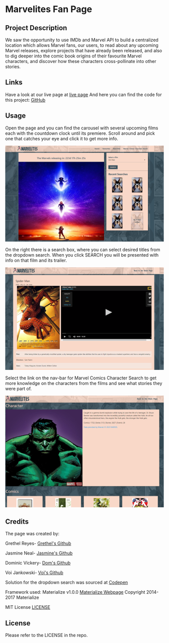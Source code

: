 # Marvelites Fan Page

## Project Description

We saw the opportunity to use IMDb and Marvel API to build a centralized location which allows Marvel fans, our users, to read about any upcoming Marvel releases, explore projects that have already been released, and also to dig deeper into the comic book origins of their favourite Marvel characters, and discover how these characters cross-pollinate into other stories.

## Links

Have a look at our live page at [live page](https://voi-jankowski.github.io/marvel/) And here you can find the code for this project: [GitHub](https://github.com/voi-jankowski/marvel)

## Usage

Open the page and you can find the carousel with several upcoming films each with the countdown clock until its premiere. Scroll around and pick one that catches your eye and click it to get more info.

![Opening of the page.](./assets/images/README-1.png)

On the right there is a search box, where you can select desired titles from the dropdown search. When you click SEARCH you will be presented with info on that film and its trailer.

![Search results.](./assets/images/README-2.png)

Select the link on the nav-bar for Marvel Comics Character Search to get more knowledge on the characters from the films and see what stories they were part of.

![Character search results.](./assets/images/README-3.png)

## Credits

The page was created by:

Grethel Reyes- [Grethel's Github](https://github.com/Garethus)

Jasmine Neal- [Jasmine's Github](https://github.com/Jvn101)

Dominic Vickery- [Dom's Github](https://github.com/DominicVN)

Voi Jankowski- [Voi's Github](https://github.com/voi-jankowski)

Solution for the dropdown search was sourced at [Codepen](https://codepen.io/yassinevic/pen/eXjqjb)

Framework used: Materialize v1.0.0 [Materialize Webpage](http://materializecss.com) Copyright 2014-2017 Materialize

MIT License [LICENSE](https://raw.githubusercontent.com/Dogfalo/materialize/master/LICENSE)

## License

Please refer to the LICENSE in the repo.
